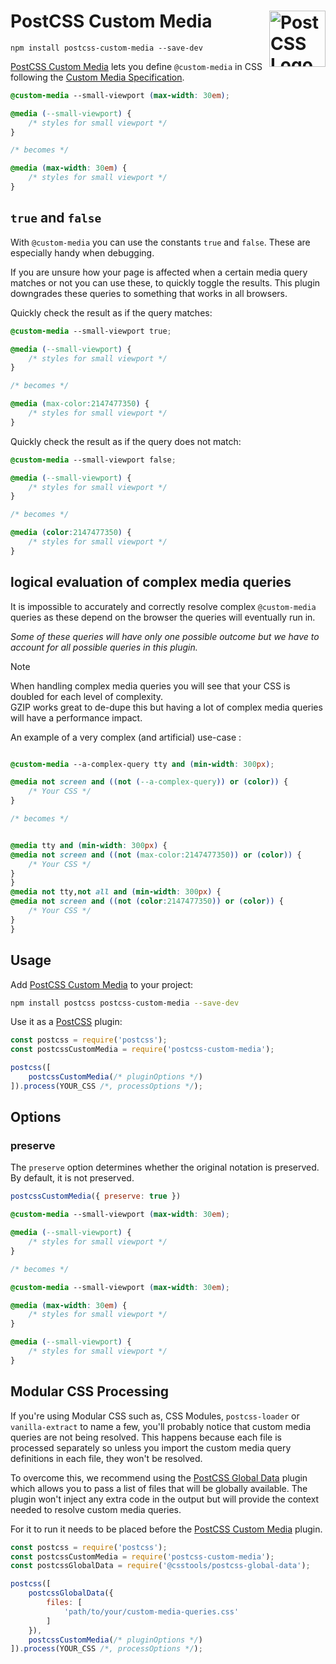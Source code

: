 # PostCSS Custom Media [<img src="https://postcss.github.io/postcss/logo.svg" alt="PostCSS Logo" width="90" height="90" align="right">][PostCSS]

`npm install postcss-custom-media --save-dev`

[PostCSS Custom Media] lets you define `@custom-media` in CSS following the [Custom Media Specification].

```css
@custom-media --small-viewport (max-width: 30em);

@media (--small-viewport) {
	/* styles for small viewport */
}

/* becomes */

@media (max-width: 30em) {
	/* styles for small viewport */
}
```

## `true` and `false`

With `@custom-media` you can use the constants `true` and `false`.
These are especially handy when debugging.

If you are unsure how your page is affected when a certain media query matches or not you can use these, to quickly toggle the results.
This plugin downgrades these queries to something that works in all browsers.

Quickly check the result as if the query matches:

```css
@custom-media --small-viewport true;

@media (--small-viewport) {
	/* styles for small viewport */
}

/* becomes */

@media (max-color:2147477350) {
	/* styles for small viewport */
}
```

Quickly check the result as if the query does not match:

```css
@custom-media --small-viewport false;

@media (--small-viewport) {
	/* styles for small viewport */
}

/* becomes */

@media (color:2147477350) {
	/* styles for small viewport */
}
```

## logical evaluation of complex media queries

It is impossible to accurately and correctly resolve complex `@custom-media` queries
as these depend on the browser the queries will eventually run in.

_Some of these queries will have only one possible outcome but we have to account for all possible queries in this plugin._

> [!NOTE]
> When handling complex media queries you will see that your CSS is doubled for each level of complexity.<br>
> GZIP works great to de-dupe this but having a lot of complex media queries will have a performance impact.

An example of a very complex (and artificial) use-case :

```css

@custom-media --a-complex-query tty and (min-width: 300px);

@media not screen and ((not (--a-complex-query)) or (color)) {
	/* Your CSS */
}

/* becomes */


@media tty and (min-width: 300px) {
@media not screen and ((not (max-color:2147477350)) or (color)) {
	/* Your CSS */
}
}
@media not tty,not all and (min-width: 300px) {
@media not screen and ((not (color:2147477350)) or (color)) {
	/* Your CSS */
}
}
```

## Usage

Add [PostCSS Custom Media] to your project:

```bash
npm install postcss postcss-custom-media --save-dev
```

Use it as a [PostCSS] plugin:

```js
const postcss = require('postcss');
const postcssCustomMedia = require('postcss-custom-media');

postcss([
	postcssCustomMedia(/* pluginOptions */)
]).process(YOUR_CSS /*, processOptions */);
```



## Options

### preserve

The `preserve` option determines whether the original notation
is preserved. By default, it is not preserved.

```js
postcssCustomMedia({ preserve: true })
```

```css
@custom-media --small-viewport (max-width: 30em);

@media (--small-viewport) {
	/* styles for small viewport */
}

/* becomes */

@custom-media --small-viewport (max-width: 30em);

@media (max-width: 30em) {
	/* styles for small viewport */
}

@media (--small-viewport) {
	/* styles for small viewport */
}
```

## Modular CSS Processing

If you're using Modular CSS such as, CSS Modules, `postcss-loader` or `vanilla-extract` to name a few, you'll probably
notice that custom media queries are not being resolved. This happens because each file is processed separately so
unless you import the custom media query definitions in each file, they won't be resolved.

To overcome this, we recommend using the [PostCSS Global Data](https://github.com/csstools/postcss-plugins/tree/main/plugins/postcss-global-data#readme)
plugin which allows you to pass a list of files that will be globally available. The plugin won't inject any extra code
in the output but will provide the context needed to resolve custom media queries.

For it to run it needs to be placed before the [PostCSS Custom Media] plugin.

```js
const postcss = require('postcss');
const postcssCustomMedia = require('postcss-custom-media');
const postcssGlobalData = require('@csstools/postcss-global-data');

postcss([
	postcssGlobalData({
		files: [
			'path/to/your/custom-media-queries.css'
		]
	}),
	postcssCustomMedia(/* pluginOptions */)
]).process(YOUR_CSS /*, processOptions */);
```

[cli-url]: https://github.com/csstools/postcss-plugins/actions/workflows/test.yml?query=workflow/test
[css-url]: https://cssdb.org/#custom-media-queries
[discord]: https://discord.gg/bUadyRwkJS
[npm-url]: https://www.npmjs.com/package/postcss-custom-media

[PostCSS]: https://github.com/postcss/postcss
[PostCSS Custom Media]: https://github.com/csstools/postcss-plugins/tree/main/plugins/postcss-custom-media
[Custom Media Specification]: https://www.w3.org/TR/mediaqueries-5/#at-ruledef-custom-media
